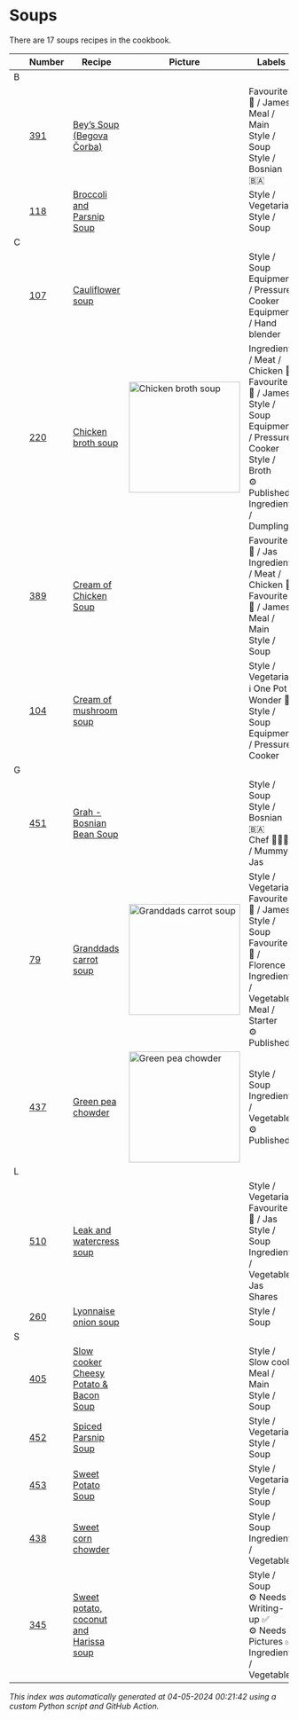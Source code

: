 # Soups

There are 17 soups recipes in the cookbook.

| |Number|Recipe|Picture|Labels|
|-|------|------|-------|------|
| B||||
||[391](https://github.com/jcallaghan/The-Cookbook/issues/391)|[Bey’s Soup (Begova Čorba)](https://github.com/jcallaghan/The-Cookbook/issues/391)| |Favourite 🥰 / James<br>Meal / Main<br>Style / Soup<br>Style / Bosnian 🇧🇦|
||[118](https://github.com/jcallaghan/The-Cookbook/issues/118)|[Broccoli and Parsnip Soup](https://github.com/jcallaghan/The-Cookbook/issues/118)| |Style / Vegetarian<br>Style / Soup|
| C||||
||[107](https://github.com/jcallaghan/The-Cookbook/issues/107)|[Cauliflower soup](https://github.com/jcallaghan/The-Cookbook/issues/107)| |Style / Soup<br>Equipment / Pressure Cooker<br>Equipment / Hand blender|
||[220](https://github.com/jcallaghan/The-Cookbook/issues/220)|[Chicken broth soup](https://github.com/jcallaghan/The-Cookbook/blob/main/recipes/chicken-broth-soup.md)|<img src='https://raw.githubusercontent.com/jcallaghan/The-Cookbook/main/recipes/images/chicken-broth-soup-1.jpg' alt='Chicken broth soup' width='200'/>|Ingredient / Meat / Chicken 🐔<br>Favourite 🥰 / James<br>Style / Soup<br>Equipment / Pressure Cooker<br>Style / Broth<br>⚙ Published<br>Ingredient / Dumpling|
||[389](https://github.com/jcallaghan/The-Cookbook/issues/389)|[Cream of Chicken Soup](https://github.com/jcallaghan/The-Cookbook/issues/389)| |Favourite 🥰 / Jas<br>Ingredient / Meat / Chicken 🐔<br>Favourite 🥰 / James<br>Meal / Main<br>Style / Soup|
||[104](https://github.com/jcallaghan/The-Cookbook/issues/104)|[Cream of mushroom soup](https://github.com/jcallaghan/The-Cookbook/issues/104)| |Style / Vegetarian<br>ℹ️ One Pot Wonder 💪<br>Style / Soup<br>Equipment / Pressure Cooker|
| G||||
||[451](https://github.com/jcallaghan/The-Cookbook/issues/451)|[Grah - Bosnian Bean Soup](https://github.com/jcallaghan/The-Cookbook/issues/451)| |Style / Soup<br>Style / Bosnian 🇧🇦<br>Chef 🧑🏼‍🍳 / Mummy Jas|
||[79](https://github.com/jcallaghan/The-Cookbook/issues/79)|[Granddads carrot soup](https://github.com/jcallaghan/The-Cookbook/blob/main/recipes/granddads-carrot-soup.md)|<img src='https://raw.githubusercontent.com/jcallaghan/The-Cookbook/main/recipes/images/granddads-carrot-soup-1.jpg' alt='Granddads carrot soup' width='200'/>|Style / Vegetarian<br>Favourite 🥰 / James<br>Style / Soup<br>Favourite 🥰 / Florence<br>Ingredient / Vegetable<br>Meal / Starter<br>⚙ Published|
||[437](https://github.com/jcallaghan/The-Cookbook/issues/437)|[Green pea chowder](https://github.com/jcallaghan/The-Cookbook/blob/main/recipes/green-pea-chowder.md)|<img src='https://raw.githubusercontent.com/jcallaghan/The-Cookbook/main/recipes/images/green-pea-chowder-1.jpg' alt='Green pea chowder' width='200'/>|Style / Soup<br>Ingredient / Vegetable<br>⚙ Published|
| L||||
||[510](https://github.com/jcallaghan/The-Cookbook/issues/510)|[Leak and watercress soup](https://github.com/jcallaghan/The-Cookbook/issues/510)| |Style / Vegetarian<br>Favourite 🥰 / Jas<br>Style / Soup<br>Ingredient / Vegetable<br>Jas Shares|
||[260](https://github.com/jcallaghan/The-Cookbook/issues/260)|[Lyonnaise onion soup](https://github.com/jcallaghan/The-Cookbook/issues/260)| |Style / Soup|
| S||||
||[405](https://github.com/jcallaghan/The-Cookbook/issues/405)|[Slow cooker Cheesy Potato & Bacon Soup](https://github.com/jcallaghan/The-Cookbook/issues/405)| |Style / Slow cook<br>Meal / Main<br>Style / Soup|
||[452](https://github.com/jcallaghan/The-Cookbook/issues/452)|[Spiced Parsnip Soup](https://github.com/jcallaghan/The-Cookbook/issues/452)| |Style / Vegetarian<br>Style / Soup|
||[453](https://github.com/jcallaghan/The-Cookbook/issues/453)|[Sweet Potato Soup](https://github.com/jcallaghan/The-Cookbook/issues/453)| |Style / Vegetarian<br>Style / Soup|
||[438](https://github.com/jcallaghan/The-Cookbook/issues/438)|[Sweet corn chowder](https://github.com/jcallaghan/The-Cookbook/issues/438)| |Style / Soup<br>Ingredient / Vegetable|
||[345](https://github.com/jcallaghan/The-Cookbook/issues/345)|[Sweet potato, coconut and Harissa soup](https://github.com/jcallaghan/The-Cookbook/issues/345)| |Style / Soup<br>⚙ Needs Writing-up ✅<br>⚙ Needs Pictures ✅<br>Ingredient / Vegetable|

_This index was automatically generated at 04-05-2024 00:21:42 using a custom Python script and GitHub Action._
